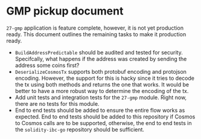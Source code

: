 # GMP pickup document

`27-gmp` application is feature complete, however, it is not yet production ready. This document outlines the remaining tasks to make it production ready.

- `BuildAddressPredictable` should be audited and tested for security. Specifcally, what happens if the address was created by sending the address some coins first?
- `DeserializeCosmosTx` supports both protobuf encoding and protojson encoding. However, the support for this is hacky since it tries to decode the tx using both methods and returns the one that works. It would be better to have a more robust way to determine the encoding of the tx.
- Add unit tests and integration tests for the `27-gmp` module. Right now, there are no tests for this module.
- End to end tests should be added to ensure the entire flow works as expected. End to end tests should be added to this repository if Cosmos to Cosmos calls are to be supported, otherwise, the end to end tests in the `solidity-ibc-go` repository should be sufficient.
